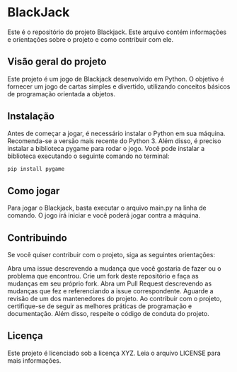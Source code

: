 # BlackJack
Este é o repositório do projeto Blackjack. Este arquivo contém informações e orientações sobre o projeto e como contribuir com ele.

## Visão geral do projeto
Este projeto é um jogo de Blackjack desenvolvido em Python. O objetivo é fornecer um jogo de cartas simples e divertido, utilizando conceitos básicos de programação orientada a objetos.

## Instalação
Antes de começar a jogar, é necessário instalar o Python em sua máquina. Recomenda-se a versão mais recente do Python 3. Além disso, é preciso instalar a biblioteca pygame para rodar o jogo. Você pode instalar a biblioteca executando o seguinte comando no terminal:



```sh
pip install pygame 
```

## Como jogar
Para jogar o Blackjack, basta executar o arquivo main.py na linha de comando. O jogo irá iniciar e você poderá jogar contra a máquina.

## Contribuindo
Se você quiser contribuir com o projeto, siga as seguintes orientações:

Abra uma issue descrevendo a mudança que você gostaria de fazer ou o problema que encontrou.
Crie um fork deste repositório e faça as mudanças em seu próprio fork.
Abra um Pull Request descrevendo as mudanças que fez e referenciando a issue correspondente.
Aguarde a revisão de um dos mantenedores do projeto.
Ao contribuir com o projeto, certifique-se de seguir as melhores práticas de programação e documentação. Além disso, respeite o código de conduta do projeto.

## Licença
Este projeto é licenciado sob a licença XYZ. Leia o arquivo LICENSE para mais informações.
